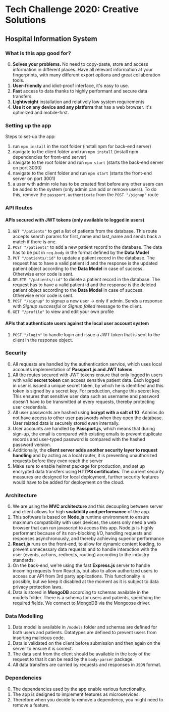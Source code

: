 # Tech Challenge 2020: Creative Solutions

## Hospital Information System

### What is this app good for?
0. **Solves your problems.** No need to copy-paste, store and access information in different places. Have all relevant information at your fingerprints, with many different export options and great collaboration tools.
1. **User-friendly** and idiot-proof interface, it's easy to use.
2. **Fast** access to data thanks to highly performant and secure data transfers
3. **Lightweight** installation and relatively low system requirements
4. **Use it on any device and any platform** that has a web browser. It's optimized and mobile-first.

### Setting up the app

Steps to set-up the app:

1. run `npm install` in the root folder (install npm for back-end server)
2. navigate to the client folder and run `npm install` (install npm dependencies for front-end server)
3. navigate to the root folder and run `npm start` (starts the back-end server on port 3000)
4. navigate to the client folder and run `npm start` (starts the front-end server on port 3001)
5. a user with admin role has to be created first before any other users can be added to the system (only admin can add or remove users). To do this, remove the `passport.authenticate` from the `POST "/signup"` route

### API Routes

#### APIs secured with JWT tokens (only available to logged in users)
1. `GET "/patients"` to get a list of patients from the database. This route accepts search params for first_name and last_name and sends back a match if there is one.
2. `POST "/patients"` to add a new patient record to the database. The data has to be put in `req.body` in the format defined by the **Data Model**
3. `PUT "/patients/:id"` to update a patient record in the database. The request has to have a valid patient id and the response is the updated patient object according to the **Data Model** in case of success. Otherwise error code is sent.
4. `DELETE "/patients/:id"` to delete a patient record in the database. The request has to have a valid patient id and the response is the deleted patient object according to the **Data Model** in case of success. Otherwise error code is sent. 
5. `POST "/signup"` to signup a new user -> only if admin. Sends a response with *Signup successful* or *Signup failed* message to the client.
6. `GET "/profile"` to view and edit your own profile

#### APIs that authenticate users against the local user account system
1. `POST "/login"` to handle login and issue a JWT token that is sent to the client in the response object.

### Security
0. All requests are handled by the authentication service, which uses local accounts implementation of **Passport.js and JWT tokens**.
1. All the routes secured with JWT tokens ensure that only logged in users with valid **secret token** can access sensitive patient data. Each logged in user is issued a unique secret token, by which he is identified and this token is signed by a secret key. For production, change this secret key. This ensures that sensitive user data such as username and password doesn't have to be transmitted at every requests, thereby protecting user credentials. 
2. All user passwords are hashed using **bcrypt with a salt of 10**. Admins do not have access to other user passwords when they open the database. User related data is securely stored even internally.
3. User accounts are handled by **Passport.js**, which means that during sign-up, the email is compared with existing emails to prevent duplicate records and user-typed password is compared with the hashed password version.
4. Additionally, the **client server adds another security layer to request handling** and by acting as a local router, it is preventing unauthorized requests before they even reach the server
5. Make sure to enable helmet package for production, and set up encrypted data transfers using **HTTPS certificates**. The current security measures are designed for local deployment, further security features would have to be added for deployment on the cloud.

### Architecture
0. We are using the **MVC architecture** and this decoupling between server and client allows for high **scalability and performance** of the app.
1. This software is based on **Node.js** runtime environment to ensure maximum compatibility with user devices, the users only need a web browser that can run javascript to access this app. Node.js is highly performant because of its non-blocking I/O, handling requests and responses asynchronously, and thereby achieving superior performance
2. **React.js** runs on the front-end, to allow for dynamic content loading, to prevent unnecessary data requests and to handle interaction with the user (events, actions, redirects, routing) according to the industry standards.
3. On the back-end, we're using the fast **Express.js** server to handle incoming requests from React.js, but also to allow authorized users to access our API from 3rd party applications. This functionality is possible, but we keep it disabled at the moment as it is subject to data privacy protection laws.
4. Data is stored in **MongoDB** according to schemas available in the models folder. There is a schema for users and patients, specifying the required fields. We connect to MongoDB via the Mongoose driver.

### Data Modelling
1. Data model is available in `/models` folder and schemas are defined for both users and patients. Datatypes are defined to prevent users from inserting malicious code.
2. Data is validated on the client before submission and then again on the server to ensure it is correct.
3. The data sent from the client should be available in the `body` of the request to that it can be read by the `body-parser` package.
4. All data transfers are carried by requests and responses in `JSON` format.

### Dependencies
0. The dependencies used by the app enable various functionality.
1. The app is designed to implement features as microservices.
2. Therefore when you decide to remove a dependency, you might need to remove a feature.
